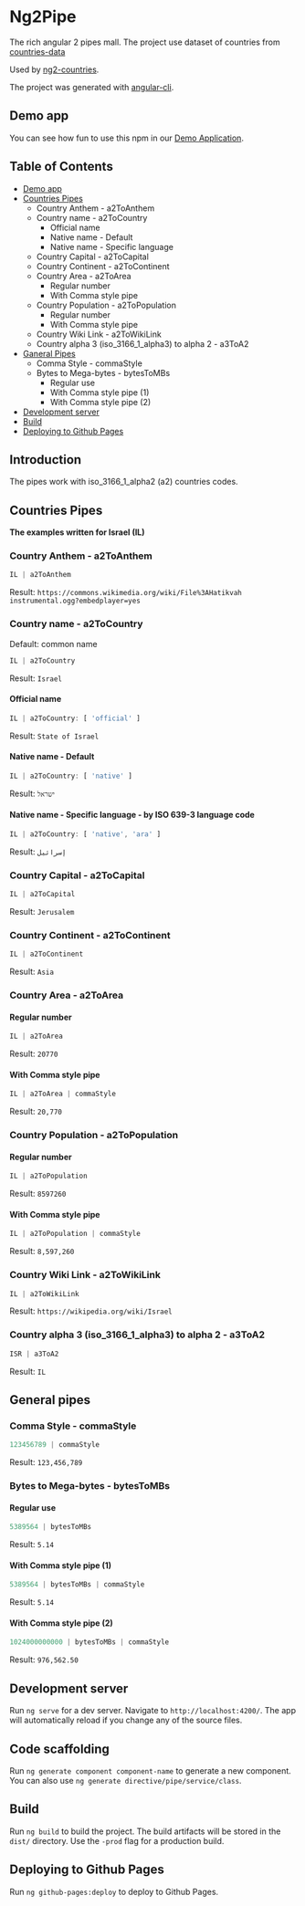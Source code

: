 # Ng2Pipe
The rich angular 2 pipes mall.
The project use dataset of countries from [countries-data](https://github.com/dormd/countries-data)

Used by [ng2-countries](https://github.com/dormd/ng2-countries).

The project was generated with [angular-cli](https://github.com/angular/angular-cli).

## Demo app
You can see how fun to use this npm in our [Demo Application](https://dormd.github.io/ng2-pipe). 

## Table of Contents
* [Demo app](#demo-app)
* [Countries Pipes](#countries-pipes)
  * Country Anthem - a2ToAnthem
  * Country name - a2ToCountry
    * Official name
    * Native name - Default
    * Native name - Specific language
  * Country Capital - a2ToCapital
  * Country Continent - a2ToContinent
  * Country Area - a2ToArea
    * Regular number
    * With Comma style pipe
  * Country Population - a2ToPopulation
    * Regular number
    * With Comma style pipe
  * Country Wiki Link - a2ToWikiLink
  * Country alpha 3 (iso_3166_1_alpha3) to alpha 2 - a3ToA2
* [Ganeral Pipes](#general-pipes)
  * Comma Style - commaStyle
  * Bytes to Mega-bytes - bytesToMBs
    * Regular use
    * With Comma style pipe (1)
    * With Comma style pipe (2)
* [Development server](#development-server)
* [Build](#build)
* [Deploying to Github Pages](#deploying-to-github-pages)

## Introduction
The pipes work with iso_3166_1_alpha2 (a2) countries codes.

## Countries Pipes
**The examples written for Israel (IL)**

### Country Anthem - a2ToAnthem
```javascript
IL | a2ToAnthem
```
Result: ```https://commons.wikimedia.org/wiki/File%3AHatikvah instrumental.ogg?embedplayer=yes```

### Country name - a2ToCountry
Default: common name
```javascript
IL | a2ToCountry
```
Result: ```Israel```

#### Official name
```javascript
IL | a2ToCountry: [ 'official' ]
```
Result: ```State of Israel```

#### Native name - Default
```javascript
IL | a2ToCountry: [ 'native' ]
```
Result: ```ישראל```

#### Native name - Specific language - by ISO 639-3 language code
```javascript
IL | a2ToCountry: [ 'native', 'ara' ]
```
Result: ```إسرائيل```

### Country Capital - a2ToCapital
```javascript
IL | a2ToCapital
```
Result: ```Jerusalem```

### Country Continent - a2ToContinent
```javascript
IL | a2ToContinent
```
Result: ```Asia```

### Country Area - a2ToArea
#### Regular number
```javascript
IL | a2ToArea
```
Result: ```20770```

#### With Comma style pipe
```javascript
IL | a2ToArea | commaStyle
```
Result: ```20,770```

### Country Population - a2ToPopulation
#### Regular number
```javascript
IL | a2ToPopulation
```
Result: ```8597260```

#### With Comma style pipe
```javascript
IL | a2ToPopulation | commaStyle
```
Result: ```8,597,260```

### Country Wiki Link - a2ToWikiLink
```javascript
IL | a2ToWikiLink
```
Result: ```https://wikipedia.org/wiki/Israel```

### Country alpha 3 (iso_3166_1_alpha3) to alpha 2 - a3ToA2
```javascript
ISR | a3ToA2
```
Result: ```IL```

## General pipes
### Comma Style - commaStyle
```javascript
123456789 | commaStyle
```
Result: ```123,456,789```

### Bytes to Mega-bytes - bytesToMBs
#### Regular use
```javascript
5389564 | bytesToMBs
```
Result: ```5.14```

#### With Comma style pipe (1)
```javascript
5389564 | bytesToMBs | commaStyle
```
Result: ```5.14```

#### With Comma style pipe (2)
```javascript
1024000000000 | bytesToMBs | commaStyle
```
Result: ```976,562.50```

## Development server
Run `ng serve` for a dev server. Navigate to `http://localhost:4200/`. The app will automatically reload if you change any of the source files.

## Code scaffolding

Run `ng generate component component-name` to generate a new component. You can also use `ng generate directive/pipe/service/class`.

## Build

Run `ng build` to build the project. The build artifacts will be stored in the `dist/` directory. Use the `-prod` flag for a production build.

## Deploying to Github Pages

Run `ng github-pages:deploy` to deploy to Github Pages.
